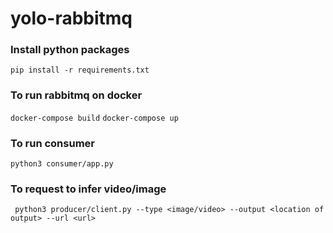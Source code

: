 # yolo-rabbitmq

### Install python packages
` pip install -r requirements.txt `

### To run rabbitmq on docker
` docker-compose build `
` docker-compose up `

### To run consumer
` python3 consumer/app.py `

### To request to infer video/image
` python3 producer/client.py --type <image/video> --output <location of output> --url <url>`
